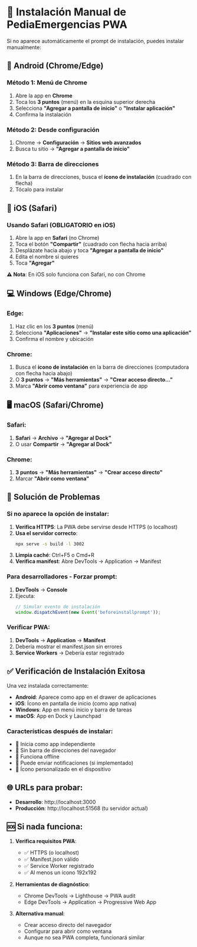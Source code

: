 # 📱 Instalación Manual de PediaEmergencias PWA

Si no aparece automáticamente el prompt de instalación, puedes instalar manualmente:

## 🤖 Android (Chrome/Edge)

### Método 1: Menú de Chrome
1. Abre la app en **Chrome**
2. Toca los **3 puntos** (menú) en la esquina superior derecha
3. Selecciona **"Agregar a pantalla de inicio"** o **"Instalar aplicación"**
4. Confirma la instalación

### Método 2: Desde configuración
1. Chrome → **Configuración** → **Sitios web avanzados** 
2. Busca tu sitio → **"Agregar a pantalla de inicio"**

### Método 3: Barra de direcciones
1. En la barra de direcciones, busca el **ícono de instalación** (cuadrado con flecha)
2. Tócalo para instalar

## 🍎 iOS (Safari)

### Usando Safari (OBLIGATORIO en iOS)
1. Abre la app en **Safari** (no Chrome)
2. Toca el botón **"Compartir"** (cuadrado con flecha hacia arriba)
3. Desplázate hacia abajo y toca **"Agregar a pantalla de inicio"**
4. Edita el nombre si quieres
5. Toca **"Agregar"**

**⚠️ Nota**: En iOS solo funciona con Safari, no con Chrome

## 💻 Windows (Edge/Chrome)

### Edge:
1. Haz clic en los **3 puntos** (menú)
2. Selecciona **"Aplicaciones"** → **"Instalar este sitio como una aplicación"**
3. Confirma el nombre y ubicación

### Chrome:
1. Busca el **ícono de instalación** en la barra de direcciones (computadora con flecha hacia abajo)
2. O **3 puntos** → **"Más herramientas"** → **"Crear acceso directo..."**
3. Marca **"Abrir como ventana"** para experiencia de app

## 🖥️ macOS (Safari/Chrome)

### Safari:
1. **Safari** → **Archivo** → **"Agregar al Dock"**
2. O usar **Compartir** → **"Agregar al Dock"**

### Chrome:
1. **3 puntos** → **"Más herramientas"** → **"Crear acceso directo"**
2. Marcar **"Abrir como ventana"**

## 🔧 Solución de Problemas

### Si no aparece la opción de instalar:

1. **Verifica HTTPS**: La PWA debe servirse desde HTTPS (o localhost)
2. **Usa el servidor correcto**: 
   ```bash
   npx serve -s build -l 3002
   ```
3. **Limpia caché**: Ctrl+F5 o Cmd+R
4. **Verifica manifest**: Abre DevTools → Application → Manifest

### Para desarrolladores - Forzar prompt:

1. **DevTools** → **Console**
2. Ejecuta:
   ```javascript
   // Simular evento de instalación
   window.dispatchEvent(new Event('beforeinstallprompt'));
   ```

### Verificar PWA:

1. **DevTools** → **Application** → **Manifest**
2. Debería mostrar el manifest.json sin errores
3. **Service Workers** → Debería estar registrado

## ✅ Verificación de Instalación Exitosa

Una vez instalada correctamente:

- **Android**: Aparece como app en el drawer de aplicaciones
- **iOS**: Ícono en pantalla de inicio (como app nativa)
- **Windows**: App en menú inicio y barra de tareas
- **macOS**: App en Dock y Launchpad

### Características después de instalar:
- 🚀 Inicia como app independiente
- 📱 Sin barra de direcciones del navegador
- 📶 Funciona offline
- 🔔 Puede enviar notificaciones (si implementado)
- 🎨 Ícono personalizado en el dispositivo

## 🌐 URLs para probar:

- **Desarrollo**: http://localhost:3000
- **Producción**: http://localhost:51568 (tu servidor actual)

## 🆘 Si nada funciona:

1. **Verifica requisitos PWA**:
   - ✅ HTTPS (o localhost)
   - ✅ Manifest.json válido
   - ✅ Service Worker registrado
   - ✅ Al menos un ícono 192x192

2. **Herramientas de diagnóstico**:
   - Chrome DevTools → Lighthouse → PWA audit
   - Edge DevTools → Application → Progressive Web App

3. **Alternativa manual**:
   - Crear acceso directo del navegador
   - Configurar para abrir como ventana
   - Aunque no sea PWA completa, funcionará similar